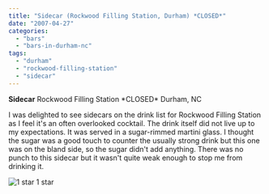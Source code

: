 ```yaml
---
title: "Sidecar (Rockwood Filling Station, Durham) *CLOSED*"
date: "2007-04-27"
categories:
  - "bars"
  - "bars-in-durham-nc"
tags:
  - "durham"
  - "rockwood-filling-station"
  - "sidecar"
---
```


**Sidecar** Rockwood Filling Station \*CLOSED\* Durham, NC

I was delighted to see sidecars on the drink list for Rockwood Filling Station as I feel it's an often overlooked cocktail. The drink itself did not live up to my expectations. It was served in a sugar-rimmed martini glass. I thought the sugar was a good touch to counter the usually strong drink but this one was on the bland side, so the sugar didn't add anything. There was no punch to this sidecar but it wasn't quite weak enough to stop me from drinking it.




<div class="caption">

![1 star](http://s3.amazonaws.com/thegourmez-wpmedia/2009/04/rating_olive1.gif "rating_olive1") 1 star</div>

